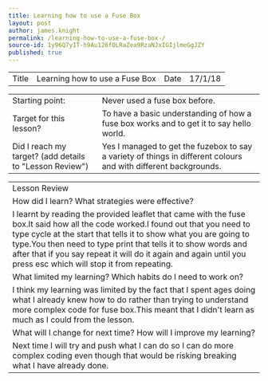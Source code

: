 ```yaml
---
title: Learning how to use a Fuse Box 
layout: post
author: james.knight
permalink: /learning-how-to-use-a-fuse-box-/
source-id: 1y96Q7yIT-h9Au126fOLRaZea9RzaNJxIGIjlmeGgJZY
published: true
---
```

<table>
  <tr>
    <td>Title</td>
    <td>Learning how to use a Fuse Box </td>
    <td>Date</td>
    <td>17/1/18</td>
  </tr>
</table>


<table>
  <tr>
    <td>Starting point:</td>
    <td>Never used a fuse box before.</td>
  </tr>
  <tr>
    <td>Target for this lesson?</td>
    <td>To have a basic understanding of how a fuse box works and to get it to say hello world.</td>
  </tr>
  <tr>
    <td>Did I reach my target? 
(add details to "Lesson Review")</td>
    <td>Yes I managed to get the fuzebox to say a variety of things in different colours and with different backgrounds.</td>
  </tr>
</table>


<table>
  <tr>
    <td>Lesson Review</td>
  </tr>
  <tr>
    <td>How did I learn? What strategies were effective? </td>
  </tr>
  <tr>
    <td>I learnt by reading the provided leaflet that came with the fuse box.It said how all the code worked.I found out that you need to type cycle at the start that tells it to show what you are going to type.You then need to type print that tells it to show words and after that if you say repeat it will do it again and again until you press esc which will stop it from repeating.</td>
  </tr>
  <tr>
    <td>What limited my learning? Which habits do I need to work on? </td>
  </tr>
  <tr>
    <td>I think my learning was limited by the fact that I spent ages doing what I already knew how to do rather than trying to understand more complex code for fuse box.This meant that I didn't learn as much as I could from the lesson.</td>
  </tr>
  <tr>
    <td>What will I change for next time? How will I improve my learning?</td>
  </tr>
  <tr>
    <td>Next time I will try and push what I can do so I can do more complex coding even though that would be risking breaking what I have already done.</td>
  </tr>
</table>


